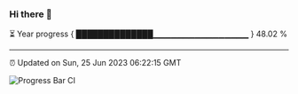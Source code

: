 ### Hi there 👋

⏳ Year progress { ██████████████▁▁▁▁▁▁▁▁▁▁▁▁▁▁▁▁ } 48.02 %

---

⏰ Updated on Sun, 25 Jun 2023 06:22:15 GMT

![Progress Bar CI](https://github.com/liununu/liununu/workflows/Progress%20Bar%20CI/badge.svg)
